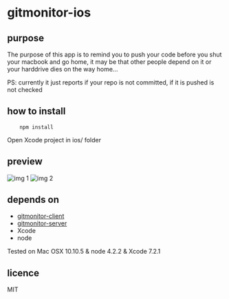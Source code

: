 # gitmonitor-ios

## purpose

The purpose of this app is to remind you to push your code before you shut your macbook and go home, it may be that other people depend on it or your harddrive dies on the way home...

PS: currently it just reports if your repo is not committed, if it is pushed is not checked

## how to install

```
	npm install
```

Open Xcode project in ios/ folder

## preview

![img 1](https://github.com/theotow/gitmonitor-ios/raw/master/github/IMG_1743.PNG "img1")
![img 2](https://github.com/theotow/gitmonitor-ios/raw/master/github/IMG_1742.PNG "img2")


## depends on

* [gitmonitor-client](https://github.com/theotow/gitmonitor-client)
* [gitmonitor-server](https://github.com/theotow/gitmonitor-server)
* Xcode
* node

Tested on Mac OSX 10.10.5 & node 4.2.2 & Xcode 7.2.1

## licence

MIT
